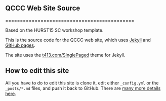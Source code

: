 ## QCCC Web Site Source
============================================

Based on the HURST15 SC workshop template.

This is the source code for the QCCC web site, which uses
[Jekyll](http://jekyllrb.com) and
[GitHub pages](https://pages.github.com).

The site uses the [t413.com/SinglePaged](http://t413.com/SinglePaged)
theme for Jekyll.


## How to edit this site

All you have to do to edit this site is clone it, edit either
`_config.yml` or the `_posts/*.md` files, and push it back to GitHub.
There are [many more details here](http://t413.com/SinglePaged).
